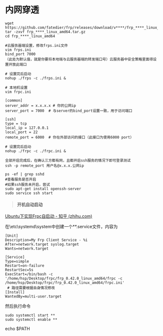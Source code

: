 # 内网穿透

```
wget https://github.com/fatedier/frp/releases/download/v****/frp_****_linux_amd64.tar.gz
tar -zxvf frp_****_linux_amd64.tar.gz
cd frp_****_linux_amd64
```

```
#云服务器端设置，修改frps.ini文件
vim frps.ini
bind_port 7000
（此处为默认值，就是你要将本地端与云服务器端的转发端口号）云服务器中安全策略里面得设置开放此端口

# 设置完后启动
nohup ./frps -c ./frps.ini &
```

```
# 本地机设置
vim frpc.ini

[common]
server_addr = x.x.x.x # 你的公网ip
server_port = 7000	# 与server的bind_port设置一致，用于访问端口

[ssh]
type = tcp
local_ip = 127.0.0.1
local_port = 22
remote_port = 6000	# 你在外部访问的接口（此接口为使用6000 port）

# 设置完后启动
nohup ./frpc -c ./frpc.ini &
```

```
全部开启完成后，在确认三方都有网，且都开启ssh服务的情况下即可登录测试
ssh -p remote_port 用户名@x.x.x.公网ip
```

```
ps -ef | grep sshd
#查看服务是否开启
#如果ssh服务未开启，尝试
sudo apt-get install openssh-server
sudo service ssh start

```

> #### 开机自动启动

[Ubuntu下实现Frpc自启动 - 知乎 (zhihu.com)](https://zhuanlan.zhihu.com/p/521448626)

在\etc\systemd\system中创建一个**.service文件，内容为

```
[Unit]
Description=My Frp Client Service - %i
After=network.target syslog.target
Wants=network.target

[Service]
Type=simple
Restart=on-failure
RestartSec=5s
ExecStart=/bin/bash -c '/home/hsp/Desktop/frpc/frp_0.42.0_linux_amd64/frpc -c /home/hsp/Desktop/frpc/frp_0.42.0_linux_amd64/frpc.ini'
 # 路径需要根据自身情况修改
[Install]
WantedBy=multi-user.target
```

然后执行命令

```
sudo systemctl start **
sudo systemctl enable **
```

echo $PATH